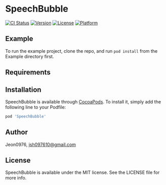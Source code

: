 # SpeechBubble

[![CI Status](https://img.shields.io/travis/Jeon0976/SpeechBubble.svg?style=flat)](https://travis-ci.org/Jeon0976/SpeechBubble)
[![Version](https://img.shields.io/cocoapods/v/SpeechBubble.svg?style=flat)](https://cocoapods.org/pods/SpeechBubble)
[![License](https://img.shields.io/cocoapods/l/SpeechBubble.svg?style=flat)](https://cocoapods.org/pods/SpeechBubble)
[![Platform](https://img.shields.io/cocoapods/p/SpeechBubble.svg?style=flat)](https://cocoapods.org/pods/SpeechBubble)

## Example

To run the example project, clone the repo, and run `pod install` from the Example directory first.

## Requirements

## Installation

SpeechBubble is available through [CocoaPods](https://cocoapods.org). To install
it, simply add the following line to your Podfile:

```ruby
pod 'SpeechBubble'
```

## Author

Jeon0976, jsh097610@gmail.com

## License

SpeechBubble is available under the MIT license. See the LICENSE file for more info.
